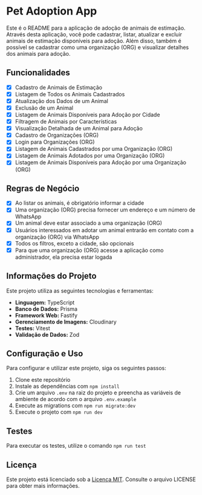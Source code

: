 # Pet Adoption App

Este é o README para a aplicação de adoção de animais de estimação. Através desta aplicação, você pode cadastrar, listar, atualizar e excluir animais de estimação disponíveis para adoção. Além disso, também é possível se cadastrar como uma organização (ORG) e visualizar detalhes dos animais para adoção.

## Funcionalidades

- [x] Cadastro de Animais de Estimação
- [x] Listagem de Todos os Animais Cadastrados
- [x] Atualização dos Dados de um Animal
- [x] Exclusão de um Animal
- [x] Listagem de Animais Disponíveis para Adoção por Cidade
- [x] Filtragem de Animais por Características
- [x] Visualização Detalhada de um Animal para Adoção
- [x] Cadastro de Organizações (ORG)
- [x] Login para Organizações (ORG)
- [x] Listagem de Animais Cadastrados por uma Organização (ORG)
- [x] Listagem de Animais Adotados por uma Organização (ORG)
- [x] Listagem de Animais Disponíveis para Adoção por uma Organização (ORG)

## Regras de Negócio

- [x] Ao listar os animais, é obrigatório informar a cidade
- [x] Uma organização (ORG) precisa fornecer um endereço e um número de WhatsApp
- [x] Um animal deve estar associado a uma organização (ORG)
- [x] Usuários interessados em adotar um animal entrarão em contato com a organização (ORG) via WhatsApp
- [x] Todos os filtros, exceto a cidade, são opcionais
- [x] Para que uma organização (ORG) acesse a aplicação como administrador, ela precisa estar logada

## Informações do Projeto

Este projeto utiliza as seguintes tecnologias e ferramentas:

- **Linguagem:** TypeScript
- **Banco de Dados:** Prisma
- **Framework Web:** Fastify
- **Gerenciamento de Imagens:** Cloudinary
- **Testes:** Vitest
- **Validação de Dados:** Zod

## Configuração e Uso

Para configurar e utilizar este projeto, siga os seguintes passos:

1. Clone este repositório
2. Instale as dependências com `npm install`
3. Crie um arquivo `.env` na raiz do projeto e preencha as variáveis de ambiente de acordo com o arquivo `.env.example`
4. Execute as migrations com `npm run migrate:dev`
5. Execute o projeto com `npm run dev`

## Testes

Para executar os testes, utilize o comando `npm run test`

## Licença

Este projeto está licenciado sob a [Licença MIT](LICENSE). Consulte o arquivo LICENSE para obter mais informações.